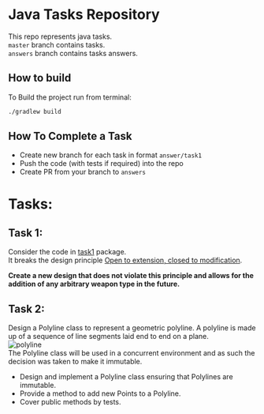 # Java Tasks Repository
This repo represents java tasks.  
`master` branch contains tasks.  
`answers` branch contains tasks answers.

## How to build
To Build the project run from terminal:
```bash
./gradlew build
```

## How To Complete a Task
- Create new branch for each task in format `answer/task1`
- Push the code (with tests if required) into the repo
- Create PR from your branch to `answers`

# Tasks:

## Task 1:
Consider the code in [task1](src/main/java/com/example/tasks/task1) package.  
It breaks the design principle [Open to extension, closed to modification](https://en.wikipedia.org/wiki/Open%E2%80%93closed_principle).

**Create a new design that does not violate this principle and allows for the addition of any arbitrary weapon type in the future.** 

## Task 2:
Design a Polyline class to represent a geometric polyline. A polyline is made up of a sequence of line segments laid end to end on a plane.  
![polyline](https://t4g-c4bf.kxcdn.com/blog/wp-content/uploads/2017/03/java-interview-question-polyline.png)  
The Polyline class will be used in a concurrent environment and as such the decision was taken to make it immutable.
- Design and implement a Polyline class ensuring that Polylines are immutable.  
- Provide a method to add new Points to a Polyline.  
- Cover public methods by tests.
